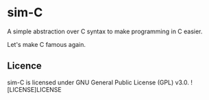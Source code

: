# sim-C

A simple abstraction over C syntax to make programming in C easier.

Let's make C famous again.

## Licence

sim-C is licensed under GNU General Public License (GPL) v3.0. ![LICENSE]LICENSE
